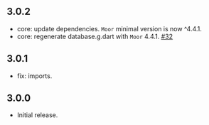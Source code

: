 ## 3.0.2
- core: update dependencies. `Moor` minimal version is now ^4.4.1.
- core: regenerate database.g.dart with `Moor` 4.4.1. [#32](https://github.com/llfbandit/dio_cache_interceptor/issues/32)

## 3.0.1
- fix: imports.

## 3.0.0
- Initial release.
